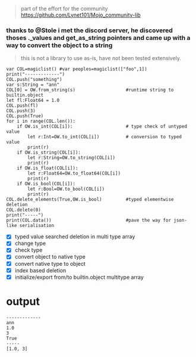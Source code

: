 > part of the effort for the community
> https://github.com/Lynet101/Mojo_community-lib
### thanks to @Stole i met the discord server, he discovered thoses ._values and get_as_string pointers and came up with a way to convert the object to a string 
> this is not a library to use as-is, have not been tested extensively.
```
var COL=magiclist() #var peoples=magiclist(["foo",1])
print("-------------")
COL.push("something")
var s:String = "ann"
COL[0] = OW.from_string(s)                   #runtime string to builtin.object
let fl:Float64 = 1.0
COL.push(fl)
COL.push(3)
COL.push(True)
for i in range(COL.len()):
    if OW.is_int(COL[i]):                    # type check of untyped value
        let r:Int=OW.to_int(COL[i])          # conversion to typed value
        print(r)
    if OW.is_string(COL[i]):
        let r:String=OW.to_string(COL[i])
        print(r)
    if OW.is_float(COL[i]):
        let r:Float64=OW.to_float64(COL[i])
        print(r)
    if OW.is_bool(COL[i]):
        let r:Bool=OW.to_bool(COL[i])
        print(r)
COL.delete_elements(True,OW.is_bool)         #typed elementwise deletion
COL.delete(0)
print("-----")
print(COL.data())                            #pave the way for json-like serialisation
```
- [x] typed value searched deletion in multi type array 
- [x] change type
- [x] check type
- [x] convert object to native type
- [x] convert native type to object
- [x] index based deletion 
- [x] initialize/export from/to builtin.object multitype array
# output
```
-------------
ann
1.0
3
True
-----
[1.0, 3]
```

